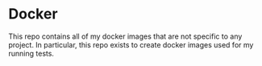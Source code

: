 # Docker

This repo contains all of my docker images that are not specific to any project. In particular, this repo exists to create docker images used for my running tests.
